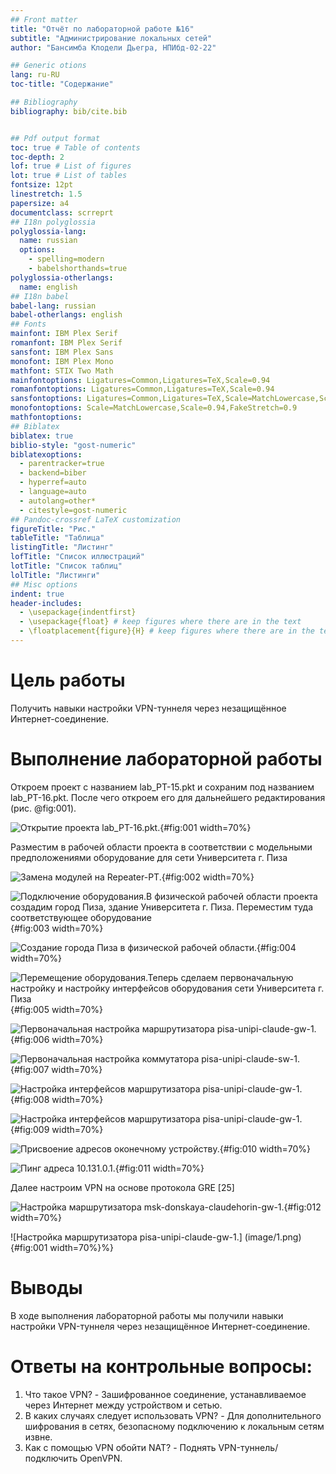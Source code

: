 ```yaml
---
## Front matter
title: "Отчёт по лабораторной работе №16"
subtitle: "Администрирование локальных сетей"
author: "Бансимба Клодели Дьегра, НПИбд-02-22"

## Generic otions
lang: ru-RU
toc-title: "Содержание"

## Bibliography
bibliography: bib/cite.bib


## Pdf output format
toc: true # Table of contents
toc-depth: 2
lof: true # List of figures
lot: true # List of tables
fontsize: 12pt
linestretch: 1.5
papersize: a4
documentclass: scrreprt
## I18n polyglossia
polyglossia-lang:
  name: russian
  options:
	- spelling=modern
	- babelshorthands=true
polyglossia-otherlangs:
  name: english
## I18n babel
babel-lang: russian
babel-otherlangs: english
## Fonts
mainfont: IBM Plex Serif
romanfont: IBM Plex Serif
sansfont: IBM Plex Sans
monofont: IBM Plex Mono
mathfont: STIX Two Math
mainfontoptions: Ligatures=Common,Ligatures=TeX,Scale=0.94
romanfontoptions: Ligatures=Common,Ligatures=TeX,Scale=0.94
sansfontoptions: Ligatures=Common,Ligatures=TeX,Scale=MatchLowercase,Scale=0.94
monofontoptions: Scale=MatchLowercase,Scale=0.94,FakeStretch=0.9
mathfontoptions:
## Biblatex
biblatex: true
biblio-style: "gost-numeric"
biblatexoptions:
  - parentracker=true
  - backend=biber
  - hyperref=auto
  - language=auto
  - autolang=other*
  - citestyle=gost-numeric
## Pandoc-crossref LaTeX customization
figureTitle: "Рис."
tableTitle: "Таблица"
listingTitle: "Листинг"
lofTitle: "Список иллюстраций"
lotTitle: "Список таблиц"
lolTitle: "Листинги"
## Misc options
indent: true
header-includes:
  - \usepackage{indentfirst}
  - \usepackage{float} # keep figures where there are in the text
  - \floatplacement{figure}{H} # keep figures where there are in the text
---
```


# Цель работы

Получить навыки настройки VPN-туннеля через незащищённое Интернет-соединение.

# Выполнение лабораторной работы

Откроем проект с названием lab_PT-15.pkt и сохраним под названием lab_PT-16.pkt. После чего откроем его для дальнейшего редактирования (рис. @fig:001).

![Открытие проекта lab_PT-16.pkt.](image/1.png){#fig:001 width=70%}

Разместим в рабочей области проекта в соответствии с модельными предположениями оборудование для сети Университета г. Пиза

![Замена модулей на Repeater-PT.](image/3.png){#fig:002 width=70%}

![Подключение оборудования.В физической рабочей области проекта создадим город Пиза, здание Университета г. Пиза. Переместим туда соответствующее оборудование  ](image/4.png){#fig:003 width=70%}

![Создание города Пиза в физической рабочей области.](image/5.png){#fig:004 width=70%}

![Перемещение оборудования.Теперь сделаем первоначальную настройку и настройку интерфейсов оборудования сети Университета г. Пиза ](image/6.png){#fig:005 width=70%}



![Первоначальная настройка маршрутизатора pisa-unipi-claude-gw-1.](image/7.png){#fig:006 width=70%}

![Первоначальная настройка коммутатора pisa-unipi-claude-sw-1.](image/8.png){#fig:007 width=70%}

![Настройка интерфейсов маршрутизатора pisa-unipi-claude-gw-1.](image/9.png){#fig:008 width=70%}

![Настройка интерфейсов маршрутизатора pisa-unipi-claude-gw-1.](image/10.png){#fig:009 width=70%}

![Присвоение адресов оконечному устройству.](image/11.png){#fig:010 width=70%}

![Пинг адреса 10.131.0.1.](image/12.png){#fig:011 width=70%}


Далее настроим VPN на основе протокола GRE [25] 

![Настройка маршрутизатора msk-donskaya-claudehorin-gw-1.](image/13.png){#fig:012 width=70%}

![Настройка маршрутизатора pisa-unipi-claude-gw-1.] (image/1.png){#fig:001 width=70%}%}

# Выводы

В ходе выполнения лабораторной работы мы получили навыки настройки VPN-туннеля через незащищённое Интернет-соединение.


# Ответы на контрольные вопросы:

1.  Что такое VPN? - Зашифрованное соединение, устанавливаемое через Интернет между устройством и сетью.
2.  В каких случаях следует использовать VPN? - Для дополнительного шифрования в сетях, безопасному подключению к локальным сетям извне.
3.  Как с помощью VPN обойти NAT? - Поднять VPN-туннель/подключить OpenVPN.
